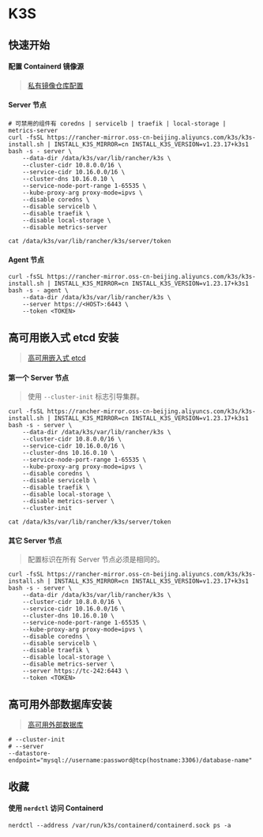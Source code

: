 # K3S

## 快速开始

#### 配置 Containerd 镜像源

> [私有镜像仓库配置](https://docs.k3s.io/zh/installation/private-registry)

#### Server 节点

```shell
# 可禁用的组件有 coredns | servicelb | traefik | local-storage | metrics-server
curl -fsSL https://rancher-mirror.oss-cn-beijing.aliyuncs.com/k3s/k3s-install.sh | INSTALL_K3S_MIRROR=cn INSTALL_K3S_VERSION=v1.23.17+k3s1 bash -s - server \
    --data-dir /data/k3s/var/lib/rancher/k3s \
    --cluster-cidr 10.8.0.0/16 \
    --service-cidr 10.16.0.0/16 \
    --cluster-dns 10.16.0.10 \
    --service-node-port-range 1-65535 \
    --kube-proxy-arg proxy-mode=ipvs \
    --disable coredns \
    --disable servicelb \
    --disable traefik \
    --disable local-storage \
    --disable metrics-server
```

```shell
cat /data/k3s/var/lib/rancher/k3s/server/token
```

#### Agent 节点

```shell
curl -fsSL https://rancher-mirror.oss-cn-beijing.aliyuncs.com/k3s/k3s-install.sh | INSTALL_K3S_MIRROR=cn INSTALL_K3S_VERSION=v1.23.17+k3s1 bash -s - agent \
    --data-dir /data/k3s/var/lib/rancher/k3s \
    --server https://<HOST>:6443 \
    --token <TOKEN>
```

## 高可用嵌入式 etcd 安装

> [高可用嵌入式 etcd](https://docs.k3s.io/datastore/ha-embedded)

#### 第一个 Server 节点

> 使用 `--cluster-init` 标志引导集群。

```shell
curl -fsSL https://rancher-mirror.oss-cn-beijing.aliyuncs.com/k3s/k3s-install.sh | INSTALL_K3S_MIRROR=cn INSTALL_K3S_VERSION=v1.23.17+k3s1 bash -s - server \
    --data-dir /data/k3s/var/lib/rancher/k3s \
    --cluster-cidr 10.8.0.0/16 \
    --service-cidr 10.16.0.0/16 \
    --cluster-dns 10.16.0.10 \
    --service-node-port-range 1-65535 \
    --kube-proxy-arg proxy-mode=ipvs \
    --disable coredns \
    --disable servicelb \
    --disable traefik \
    --disable local-storage \
    --disable metrics-server \
    --cluster-init
```

```shell
cat /data/k3s/var/lib/rancher/k3s/server/token
```

#### 其它 Server 节点

> 配置标识在所有 Server 节点必须是相同的。

```shell
curl -fsSL https://rancher-mirror.oss-cn-beijing.aliyuncs.com/k3s/k3s-install.sh | INSTALL_K3S_MIRROR=cn INSTALL_K3S_VERSION=v1.23.17+k3s1 bash -s - server \
    --data-dir /data/k3s/var/lib/rancher/k3s \
    --cluster-cidr 10.8.0.0/16 \
    --service-cidr 10.16.0.0/16 \
    --cluster-dns 10.16.0.10 \
    --service-node-port-range 1-65535 \
    --kube-proxy-arg proxy-mode=ipvs \
    --disable coredns \
    --disable servicelb \
    --disable traefik \
    --disable local-storage \
    --disable metrics-server \
    --server https://tc-242:6443 \
    --token <TOKEN>
```

## 高可用外部数据库安装

> [高可用外部数据库](https://docs.k3s.io/zh/datastore/ha)

```shell
# --cluster-init
# --server
--datastore-endpoint="mysql://username:password@tcp(hostname:3306)/database-name"
```

## 收藏

#### 使用 `nerdctl` 访问 Containerd

```shell
nerdctl --address /var/run/k3s/containerd/containerd.sock ps -a
```

